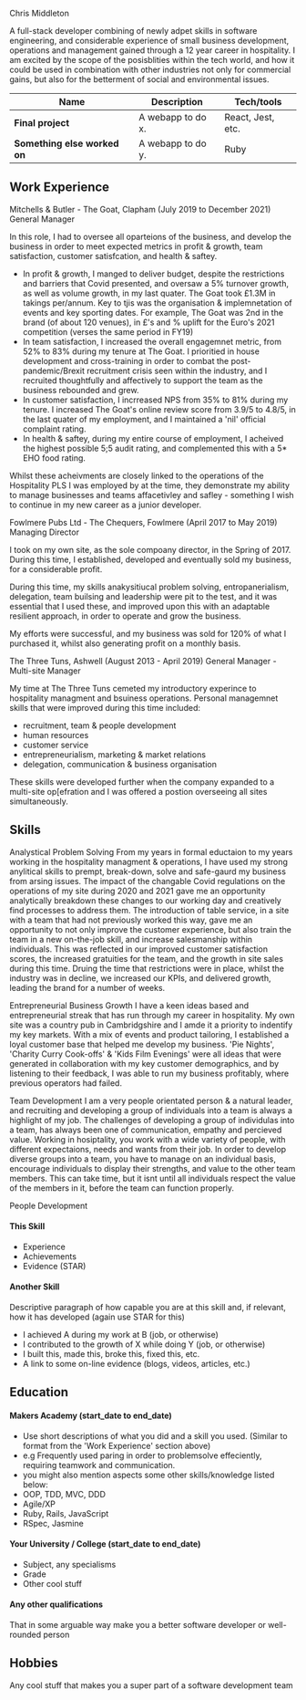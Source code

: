 Chris Middleton

A full-stack developer combining of newly adpet skills in software engineering, and considerable experience of small business development, operations and management gained through a 12 year career in hospitality. I am excited by the scope of the posisblities within the tech world, and how it could be used in combination with other industries not only for commercial gains, but also for the betterment of social and environmental issues.

| Name                         | Description       | Tech/tools        |
| ---------------------------- | ----------------- | ----------------- |
| **Final project**            | A webapp to do x. | React, Jest, etc. |
| **Something else worked on** | A webapp to do y. | Ruby              |

## Work Experience

Mitchells & Butler - The Goat, Clapham (July 2019 to December 2021)  
General Manager

In this role, I had to oversee all oparteions of the business, and develop the business in order to meet expected metrics in profit & growth, team satisfaction, customer satisfcation, and health & saftey.

- In profit & growth, I manged to deliver budget, despite the restrictions and barriers that Covid presented, and oversaw a 5% turnover growth, as well as volume growth, in my last quater. The Goat took £1.3M in takings per/annum. Key to tjis was the organisation & implemnetation of events and key sporting dates. For example, The Goat was 2nd in the brand (of about 120 venues), in £'s and % uplift for the Euro's 2021 competition (verses the same period in FY19)
- In team satisfaction, I increased the overall engagemnet metric, from 52% to 83% during my tenure at The Goat. I prioritied in house development and cross-training in order to combat the post-pandemic/Brexit recruitment crisis seen within the industry, and I recruited thoughtfully and affectively to support the team as the business rebounded and grew.
- In customer satisfaction, I incrreased NPS from 35% to 81% during my tenure. I increased The Goat's online review score from 3.9/5 to 4.8/5, in the last quater of my employment, and I maintained a 'nil' official complaint rating.
- In health & saftey, during my entire course of employment, I acheived the highest possible 5;5 audit rating, and complemented this with a 5* EHO food rating.

Whilst these acheivments are closely linked to the operations of the Hospitality PLS I was employed by at the time, they demonstrate my ability to manage businesses and teams affacetivley and safley - something I wish to continue in my new career as a junior developer.

Fowlmere Pubs Ltd - The Chequers, Fowlmere (April 2017 to May 2019)  
Managing Director

I took on my own site, as the sole compoany director, in the Spring of 2017. During this time, I established, developed and eventually sold my business, for a considerable profit.

During this time, my skills anakysitiucal problem solving, entropanerialism, delegation, team builsing and leadership were pit to the test, and it was essential that I used these, and improved upon this with an adaptable resilient approach, in order to operate and grow the business.

My efforts were successful, and my business was sold for 120% of what I purchased it, whilst also generating profit on a monthly basis.

The Three Tuns, Ashwell (August 2013 - April 2019)
General Manager - Multi-site Manager

My time at The Three Tuns cemeted my introductory experince to hospitality managment and bsuiness operations. 
Personal managemnet skills that were improved during this time included:
- recruitment, team & people development
- human resources 
- customer service
- entrepreneurialism, marketing & market relations
- delegation, communication & business organisation

These skills were developed further when the company expanded to a multi-site op[efration and I was offered a postion overseeing all sites simultaneously.


## Skills

Analystical Problem Solving
From my years in formal eductaion to my years working in the hospitality managment & operations, I have used my strong anylitical skills to prempt, break-down, solve and safe-gaurd my business from arsing issues.
The impact of the changable Covid regulations on the operations of my site during 2020 and 2021 gave me an opportunity analytically breakdown these changes to our working day and creatively find processes to address them. The introduction  of table service, in a site with a team that had not previously worked this way, gave me an opportunity to not only improve the customer experience, but also train the team in a new on-the-job skill, and increase salesmanship within individuals. This was reflected in our improved customer satisfaction scores, the increased gratuities for the team, and the growth in site sales during this time. Druing the time that restrictions were in place, whilst the industry was in decline, we increased our KPIs, and delivered growth, leading the brand for a number of weeks.

Entrepreneurial Business Growth
I have a keen ideas based and entrepreneurial streak that has run through my career in hospitality. My own site was a country pub in Cambridgshire and I  amde it a priority to indentify my key markets. With a mix of events and product tailoring, I established a loyal customer base that helped me develop my business. 'Pie Nights', 'Charity Curry Cook-offs' & 'Kids Film Evenings' were all ideas that were generated in collaboration with my key customer demographics, and by listening to their feedback, I was able to run my business profitably, where previous operators had failed.

Team Development
I am a very people orientated person & a natural leader, and recruiting and developing a group of individuals into a team is always a highlight of my job. The challenges of developing a group of individulas into a team, has always been one of communication, empathy and percieved value. Working in hosiptality, you work with a wide variety of people, with different expectaions, needs and wants from their job. In order to develop diverse groups into a team, you have to manage on an individual basis, encourage individuals to display their strengths, and value to the other team members. This can take time, but it isnt until all individuals respect the value of the members in it, before the team can function properly.

People Development





#### This Skill

- Experience
- Achievements
- Evidence (STAR)

#### Another Skill

Descriptive paragraph of how capable you are at this skill and, if relevant, how it has developed (again use STAR for this)

- I achieved A during my work at B (job, or otherwise)
- I contributed to the growth of X while doing Y (job, or otherwise)
- I built this, made this, broke this, fixed this, etc.
- A link to some on-line evidence (blogs, videos, articles, etc.)

## Education

#### Makers Academy (start_date to end_date)
- Use short descriptions of what you did and a skill you used. (Similar to format from the 'Work Experience' section above)
- e.g Frequently used paring in order to problemsolve effeciently, requiring teamwork and communication.
- you might also mention aspects some other skills/knowledge listed below: 
- OOP, TDD, MVC, DDD
- Agile/XP
- Ruby, Rails, JavaScript
- RSpec, Jasmine

#### Your University / College (start_date to end_date)

- Subject, any specialisms
- Grade
- Other cool stuff

#### Any other qualifications

That in some arguable way make you a better software developer or well-rounded person

## Hobbies

Any cool stuff that makes you a super part of a software development team
